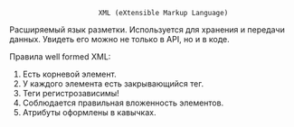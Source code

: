                           XML (eXtensible Markup Language)
Расширяемый язык разметки. Используется для хранения и передачи данных. 
Увидеть его можно не только в API, но и в коде.

Правила well formed XML:

1.	Есть корневой элемент.
2.	У каждого элемента есть закрывающийся тег.
3.	Теги регистрозависимы!
4.	Соблюдается правильная вложенность элементов.
5.	Атрибуты оформлены в кавычках.
